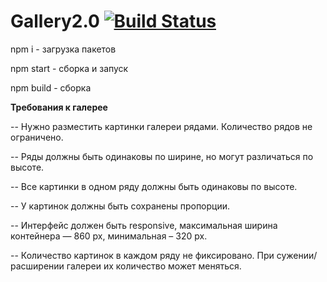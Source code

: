 # **Gallery2.0**  [![Build Status](https://travis-ci.com/Tikondra/Gallery2.0.svg?branch=master)](https://travis-ci.com/Tikondra/Gallery2.0)

npm i - загрузка пакетов

npm start - сборка и запуск

npm build - cборка

**Требования к галерее**

-- Нужно разместить картинки галереи рядами. Количество рядов не ограничено.

-- Ряды должны быть одинаковы по ширине, но могут различаться по высоте. 

-- Все картинки в одном ряду должны быть одинаковы по высоте.

-- У картинок должны быть сохранены пропорции.

-- Интерфейс должен быть responsive, максимальная ширина контейнера — 860 px, минимальная – 320 px.

-- Количество картинок в каждом ряду не фиксировано. При сужении/расширении галереи их количество может меняться. 
